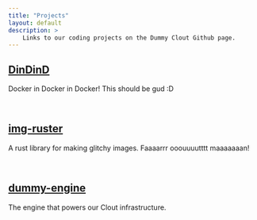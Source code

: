 ```yaml
---
title: "Projects"
layout: default
description: > 
    Links to our coding projects on the Dummy Clout Github page.
---
```

<section>
    <div> 
        <h2><a href="https://github.com/dummyclout"><i class="fa fa-code"></i> DinDinD</a></h2>
        <p>
            Docker in Docker in Docker! This should be gud :D
        </p>
    </div>
    <br>
    <div> 
        <h2><a href="https://github.com/dummyclout"><i class="fa fa-code"></i> img-ruster</a></h2>
        <p>
            A rust library for making glitchy images. Faaaarrr ooouuuutttt maaaaaaan!
        </p>
    </div>
    <br>
    <div> 
        <h2><a href="https://github.com/dummyclout"><i class="fa fa-code"></i> dummy-engine</a></h2>
        <p>
            The engine that powers our Clout infrastructure.
        </p>
    </div>
</section>